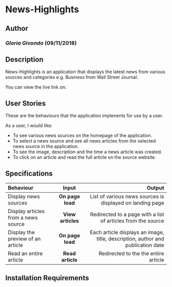# News-Highlights

## Author
### *Gloria Givondo* (09/11/2018)

## Description 
News-Highlights is an application that displays the latest news from various sources and categories e.g. Business from Wall Street Journal.

You can view the live link on: 

## User Stories
These are the behaviours that the application implenents for use by a user.

As a user, I would like: 
* To see various news sources on the homepage of the application.
* To select a news source and see all news articles from the selected news source in the application.
* To see the image, description and the time a news article was created.
* To click on an article and read the full article on the source website.

## Specifications
| Behaviour | Input | Output |
| :---------------- | :---------------: | ------------------: |
| Display news sources | **On page load** | List of various news sources is displayed on landing page |
| Display articles from a news source | **View articles** | Redirected to a page with a list of articles from the source |
| Display the preview of an article | **On page load** | Each article displays an image, title, description, author and publication date |
| Read an entire article | **Read article** | Redirected to the the entire article |

## Installation Requirements